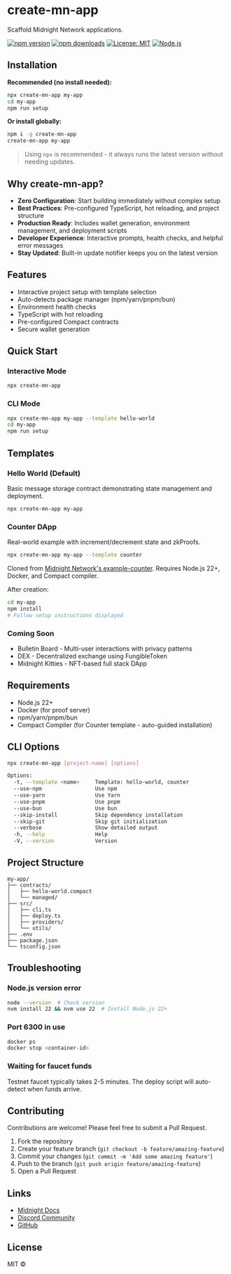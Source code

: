 # create-mn-app

Scaffold Midnight Network applications.

[![npm version](https://img.shields.io/npm/v/create-mn-app.svg)](https://www.npmjs.com/package/create-mn-app)
[![npm downloads](https://img.shields.io/npm/dw/create-mn-app.svg)](https://www.npmjs.com/package/create-mn-app)
[![License: MIT](https://img.shields.io/badge/License-MIT-yellow.svg)](https://opensource.org/licenses/MIT)
[![Node.js](https://img.shields.io/node/v/create-mn-app.svg)](https://nodejs.org/)

## Installation

**Recommended (no install needed):**

```bash
npx create-mn-app my-app
cd my-app
npm run setup
```

**Or install globally:**

```bash
npm i -g create-mn-app
create-mn-app my-app
```

> Using `npx` is recommended - it always runs the latest version without needing updates.

## Why create-mn-app?

- **Zero Configuration**: Start building immediately without complex setup
- **Best Practices**: Pre-configured TypeScript, hot reloading, and project structure
- **Production Ready**: Includes wallet generation, environment management, and deployment scripts
- **Developer Experience**: Interactive prompts, health checks, and helpful error messages
- **Stay Updated**: Built-in update notifier keeps you on the latest version

## Features

- Interactive project setup with template selection
- Auto-detects package manager (npm/yarn/pnpm/bun)
- Environment health checks
- TypeScript with hot reloading
- Pre-configured Compact contracts
- Secure wallet generation

## Quick Start

### Interactive Mode

```bash
npx create-mn-app
```

### CLI Mode

```bash
npx create-mn-app my-app --template hello-world
cd my-app
npm run setup
```

## Templates

### Hello World (Default)

Basic message storage contract demonstrating state management and deployment.

```bash
npx create-mn-app my-app
```

### Counter DApp

Real-world example with increment/decrement state and zkProofs.

```bash
npx create-mn-app my-app --template counter
```

Cloned from [Midnight Network's example-counter](https://github.com/midnightntwrk/example-counter). Requires Node.js 22+, Docker, and Compact compiler.

After creation:

```bash
cd my-app
npm install
# Follow setup instructions displayed
```

### Coming Soon

- Bulletin Board - Multi-user interactions with privacy patterns
- DEX - Decentralized exchange using FungibleToken
- Midnight Kitties - NFT-based full stack DApp

## Requirements

- Node.js 22+
- Docker (for proof server)
- npm/yarn/pnpm/bun
- Compact Compiler (for Counter template - auto-guided installation)

## CLI Options

```bash
npx create-mn-app [project-name] [options]

Options:
  -t, --template <name>     Template: hello-world, counter
  --use-npm                 Use npm
  --use-yarn                Use Yarn
  --use-pnpm                Use pnpm
  --use-bun                 Use bun
  --skip-install            Skip dependency installation
  --skip-git                Skip git initialization
  --verbose                 Show detailed output
  -h, --help                Help
  -V, --version             Version
```

## Project Structure

```
my-app/
├── contracts/
│   ├── hello-world.compact
│   └── managed/
├── src/
│   ├── cli.ts
│   ├── deploy.ts
│   ├── providers/
│   └── utils/
├── .env
├── package.json
└── tsconfig.json
```

## Troubleshooting

### Node.js version error

```bash
node --version  # Check version
nvm install 22 && nvm use 22  # Install Node.js 22+
```

### Port 6300 in use

```bash
docker ps
docker stop <container-id>
```

### Waiting for faucet funds

Testnet faucet typically takes 2-5 minutes. The deploy script will auto-detect when funds arrive.

## Contributing

Contributions are welcome! Please feel free to submit a Pull Request.

1. Fork the repository
2. Create your feature branch (`git checkout -b feature/amazing-feature`)
3. Commit your changes (`git commit -m 'Add some amazing feature'`)
4. Push to the branch (`git push origin feature/amazing-feature`)
5. Open a Pull Request

## Links

- [Midnight Docs](https://docs.midnight.network)
- [Discord Community](https://discord.com/invite/midnightnetwork)
- [GitHub](https://github.com/Olanetsoft/create-mn-app)

## License

MIT ©
